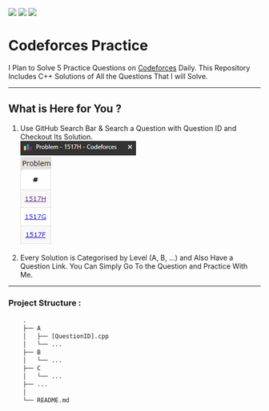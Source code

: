 ![](https://img.shields.io/github/forks/coding-CEO/codeforces-practice)
![](https://img.shields.io/github/issues/coding-CEO/codeforces-practice)
![](https://img.shields.io/github/stars/coding-CEO/codeforces-practice)

# Codeforces Practice

I Plan to Solve 5 Practice Questions on [Codeforces](https://codeforces.com/) Daily. This Repository Includes C++ Solutions of All the Questions That I will Solve.

---

## What is Here for You ?

1. Use GitHub Search Bar & Search a Question with Question ID and Checkout Its Solution. <br/>
   ![Question ID 1](./Images/QID1.PNG) <br/>
   ![Question ID 1](./Images/QID2.PNG)

2. Every Solution is Categorised by Level (A, B, ...) and Also Have a Question Link. You Can Simply Go To the Question and Practice With Me.

---

### Project Structure :

```
    .
    ├── A
    │   ├── [QuestionID].cpp
    │   └── ...
    ├── B
    │   └── ...
    ├── C
    │   └── ...
    ├── ...
    │
    └── README.md
```
